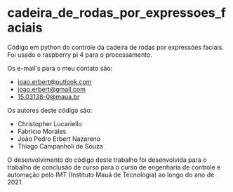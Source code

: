 # cadeira_de_rodas_por_expressoes_faciais
Código em python do controle da cadeira de rodas por expressões faciais. Foi usado o raspberry pi 4 para o processamento.

Os e-mail's para o meu contato são: 
  - joao.erbert@outlook.com 
  - joao.erbert@gmail.com
  - 15.03138-0@maua.br

Os autores deste código são:
  - Christopher Lucariello
  - Fabricio Morales
  - João Pedro Erbert Nazareno
  - Thiago Campanholi de Souza

O desenvolvimento do código deste trabalho foi desenvolvida para o trabalho de conclusão de curso para o curso de engenharia de controle e automação pelo IMT (Instituto Mauá de Tecnologia) ao longo do ano de 2021.
